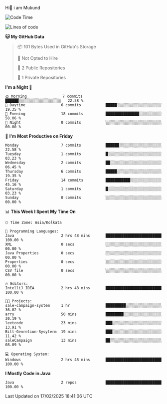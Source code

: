   Hi👋 i am Mukund
<!--
**MukundAkabari/MukundAkabari** is a ✨ _special_ ✨ repository because its `README.md` (this file) appears on your GitHub profile.

Here are some ideas to get you started:

- 🔭 I’m currently working Java
- 🌱 I’m currently learning Sping booy ,Java  ...

<!--START_SECTION:waka-->
![Code Time](http://img.shields.io/badge/Code%20Time-28%20hrs%2016%20mins-blue)

![Lines of code](https://img.shields.io/badge/From%20Hello%20World%20I%27ve%20Written-3.3%20thousand%20lines%20of%20code-blue)

**🐱 My GitHub Data** 

> 📦 101 Bytes Used in GitHub's Storage 
 > 
> 🚫 Not Opted to Hire
 > 
> 📜 2 Public Repositories 
 > 
> 🔑 1 Private Repositories 
 > 
**I'm a Night 🦉** 

```text
🌞 Morning                7 commits           ██████░░░░░░░░░░░░░░░░░░░   22.58 % 
🌆 Daytime                6 commits           █████░░░░░░░░░░░░░░░░░░░░   19.35 % 
🌃 Evening                18 commits          ███████████████░░░░░░░░░░   58.06 % 
🌙 Night                  0 commits           ░░░░░░░░░░░░░░░░░░░░░░░░░   00.00 % 
```
📅 **I'm Most Productive on Friday** 

```text
Monday                   7 commits           ██████░░░░░░░░░░░░░░░░░░░   22.58 % 
Tuesday                  1 commits           █░░░░░░░░░░░░░░░░░░░░░░░░   03.23 % 
Wednesday                2 commits           ██░░░░░░░░░░░░░░░░░░░░░░░   06.45 % 
Thursday                 6 commits           █████░░░░░░░░░░░░░░░░░░░░   19.35 % 
Friday                   14 commits          ███████████░░░░░░░░░░░░░░   45.16 % 
Saturday                 1 commits           █░░░░░░░░░░░░░░░░░░░░░░░░   03.23 % 
Sunday                   0 commits           ░░░░░░░░░░░░░░░░░░░░░░░░░   00.00 % 
```


📊 **This Week I Spent My Time On** 

```text
🕑︎ Time Zone: Asia/Kolkata

💬 Programming Languages: 
Java                     2 hrs 48 mins       █████████████████████████   100.00 % 
XML                      0 secs              ░░░░░░░░░░░░░░░░░░░░░░░░░   00.00 % 
Java Properties          0 secs              ░░░░░░░░░░░░░░░░░░░░░░░░░   00.00 % 
Properties               0 secs              ░░░░░░░░░░░░░░░░░░░░░░░░░   00.00 % 
CSV file                 0 secs              ░░░░░░░░░░░░░░░░░░░░░░░░░   00.00 % 

🔥 Editors: 
IntelliJ IDEA            2 hrs 48 mins       █████████████████████████   100.00 % 

🐱‍💻 Projects: 
sale-campaign-system     1 hr                █████████░░░░░░░░░░░░░░░░   36.02 % 
arry                     50 mins             ████████░░░░░░░░░░░░░░░░░   30.19 % 
leetcode                 23 mins             ███░░░░░░░░░░░░░░░░░░░░░░   13.91 % 
Bill-Genretion-Sysyterm  19 mins             ███░░░░░░░░░░░░░░░░░░░░░░   11.42 % 
saleCampaign             13 mins             ██░░░░░░░░░░░░░░░░░░░░░░░   08.09 % 

💻 Operating System: 
Windows                  2 hrs 48 mins       █████████████████████████   100.00 % 
```

**I Mostly Code in Java** 

```text
Java                     2 repos             █████████████████████████   100.00 % 
```




 Last Updated on 17/02/2025 18:41:06 UTC
<!--END_SECTION:waka-->
